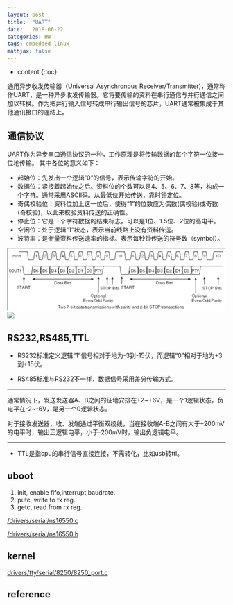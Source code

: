 ```yaml
---
layout: post
title:  "UART"
date:   2018-06-22
categories: HW
tags: embedded linux 
mathjax: false
---
```

* content
{:toc}


通用异步收发传输器（Universal Asynchronous Receiver/Transmitter)，通常称作UART，是一种异步收发传输器。它将要传输的资料在串行通信与并行通信之间加以转换。作为把并行输入信号转成串行输出信号的芯片，UART通常被集成于其他通讯接口的连结上。

## 通信协议

UART作为异步串口通信协议的一种，工作原理是将传输数据的每个字符一位接一位地传输。
其中各位的意义如下：
- 起始位：先发出一个逻辑”0”的信号，表示传输字符的开始。
- 数据位：紧接着起始位之后。资料位的个数可以是4、5、6、7、8等，构成一个字符。通常采用ASCII码。从最低位开始传送，靠时钟定位。
- 奇偶校验位：资料位加上这一位后，使得“1”的位数应为偶数(偶校验)或奇数(奇校验)，以此来校验资料传送的正确性。
- 停止位：它是一个字符数据的结束标志。可以是1位、1.5位、2位的高电平。 
- 空闲位：处于逻辑“1”状态，表示当前线路上没有资料传送。
- 波特率：是衡量资料传送速率的指标。表示每秒钟传送的符号数（symbol）。

![](../img/uarttranfer.png)
![]({{site.github.url}}/img/uarttranfer.png)

## RS232,RS485,TTL

- RS232标准定义逻辑“1”信号相对于地为-3到-15伏，而逻辑“0”相对于地为+3到+15伏。

- RS485标准与RS232不一样，数据信号采用差分传输方式。
---
通常情况下，发送发送器A、B之间的征地安排在+2~+6V，是一个1逻辑状态，负电平在-2~-6V，是另一个0逻辑状态。

对于接收发送器，收、发端通过平衡双绞线，当在接收端A-B之间有大于+200mV的电平时，输出正逻辑电平，小于-200mV时，输出负逻辑电平。

---

- TTL是指cpu的串行信号直接连接，不需转化，比如usb转ttl。

## uboot

1. init, enable fifo,interrupt,baudrate.
2. putc, write to tx reg.
3. getc, read from rx reg.

[/drivers/serial/ns16550.c][1]

[/drivers/serial/ns16550.h][2]

## kernel


[drivers/tty/serial/8250/8250_port.c](https://elixir.bootlin.com/linux/v4.14.50/source/drivers/tty/serial/8250/8250_port.c)

## reference
[1]: http://git.denx.de/?p=u-boot.git;a=blob;f=drivers/serial/ns16550.c;h=53550bfa8883317c4d82ca7e03a5fd75b9113727;hb=HEAD
[2]:http://git.denx.de/?p=u-boot.git;a=blob;f=include/ns16550.h;h=5fcbcd2e74e3a2965eda64905416f1f2b792d4bc;hb=HEAD

